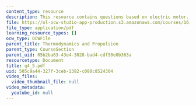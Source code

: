 ```yaml
---
content_type: resource
description: This resource contains questions based on electric motor.
file: https://ol-ocw-studio-app-production.s3.amazonaws.com/courses/16-01-unified-engineering-i-ii-iii-iv-fall-2005-spring-2006/505c9a44327f3ceb1382c080c8524304_q4_5.pdf
file_type: application/pdf
learning_resource_types: []
ocw_type: OCWFile
parent_title: Thermodynamics and Propulsion
parent_type: CourseSection
parent_uid: 05b2ba63-43e4-3028-bad4-cdf50e0b363a
resourcetype: Document
title: q4_5.pdf
uid: 505c9a44-327f-3ceb-1382-c080c8524304
video_files:
  video_thumbnail_file: null
video_metadata:
  youtube_id: null
---
```


